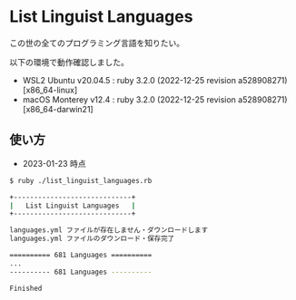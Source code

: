 # List Linguist Languages

この世の全てのプログラミング言語を知りたい。

以下の環境で動作確認しました。

- WSL2 Ubuntu v20.04.5 : ruby 3.2.0 (2022-12-25 revision a528908271) [x86_64-linux]
- macOS Monterey v12.4 : ruby 3.2.0 (2022-12-25 revision a528908271) [x86_64-darwin21]


## 使い方

- 2023-01-23 時点

```bash
$ ruby ./list_linguist_languages.rb

+-----------------------------+
|   List Linguist Languages   |
+-----------------------------+

languages.yml ファイルが存在しません・ダウンロードします
languages.yml ファイルのダウンロード・保存完了

========== 681 Languages ==========
...
---------- 681 Languages ----------

Finished
```
